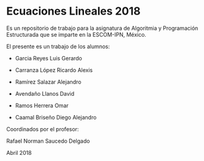 # Ecuaciones Lineales 2018

Es un repositorio de trabajo para la asignatura de 
Algoritmia y Programación Estructurada 
que se imparte en la ESCOM-IPN, México.

El presente es un trabajo de los alumnos:
* Garcia Reyes Luis Gerardo
* Carranza López Ricardo Alexis
* Ramírez Salazar Alejandro 
* Avendaño Llanos David
* Ramos Herrera Omar








* Caamal Briseño Diego Alejandro  

Coordinados por el profesor:

Rafael Norman Saucedo Delgado

Abril 2018
